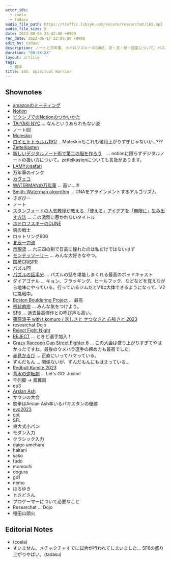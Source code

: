 ```yaml
---
actor_ids:
  - coela
  - tadasu
audio_file_path: https://traffic.libsyn.com/secure/researchat/165.mp3 
audio_file_size: X
date: 2023-08-04 23:42:00 +0900
rec_date: 2023-06-17 22:00:00 +0900
edit_by: tadasu
description: ノートと万年筆、ホドロフスキーのDUNE、流・式・発・国産について、パズルとボルダリング、帯状疱疹とurgent care、SF6観戦のすすめについて話しました。
duration: "00:XX:XX"
layout: article
tags:
  - 雑談
title: 165. Spiritual Warrior
---
```


## Shownotes
- [amazonのミーティング](https://business.nikkei.com/atcl/gen/19/00280/040900001/)
- [Notion](https://www.notion.so/)
- [ピクシブでのNotionのつかいかた](https://inside.pixiv.blog/2021/05/20/120000)
- [TAIYAKI NYC](https://taiyakinyc.com/) ... なんというあられもない姿
- ノート回
- [Moleskin](https://www.amazon.co.jp/dp/B07DL7XSBX/?tag=researchatf04-22)
- [ロイヒトトゥルム1917](https://www.amazon.co.jp/dp/B08SCJSCQJ/?tag=researchatf04-22) ...Moleskinもこれも値段上がりすぎじゃないか...???
- [Zettelkasten](https://en.wikipedia.org/wiki/Zettelkasten)
- [新しいデジタルノート術で第二の脳を作ろう](https://booth.pm/ja/items/3122086)　... notionに限らずデジタルノートの扱い方について。zettelkastenについても言及があります。
- [LAMYのsafari](https://www.amazon.co.jp/dp/B09RJVDJJZ/?tag=researchatf04-22)
- 万年筆のインク
- [カヴェコ](https://www.amazon.co.jp/dp/B006CQSVIY/?tag=researchatf04-22)
- [WATERMANの万年筆](https://www.amazon.co.jpdp/B000J3TZBS/?tag=researchatf04-22) ... 高い...!!!
- [Smith-Waterman algorithm](https://en.wikipedia.org/wiki/Smith%E2%80%93Waterman_algorithm) ... DNAをアラインメントするアルゴリズム
- さざびー
- ノート
- [スタンフォードの人気教授が教える 「使える」アイデアを「無限に」生み出す方法](https://www.amazon.co.jp/dp/4046062002/?tag=researchatf04-22) ... この激烈に惹かれないタイトル
- [ホドロフスキーのDUNE](https://www.amazon.co.jp/dp/B07WRSNMRL/?tag=researchatf04-22)
- 魂の戦士
- ロットリング600
- [北辰一刀流](https://origin-production.wikiwand.com/zh-cn/%E5%8C%97%E8%BE%B0%E4%B8%80%E5%88%80%E6%B5%81)
- [示現流](https://ja.wikipedia.org/wiki/%E7%A4%BA%E7%8F%BE%E6%B5%81) ... 六三四の剣で日高に憧れたのは私だけではないはず
- [モンテッソーリー](https://ja.wikipedia.org/wiki/%E3%83%A2%E3%83%B3%E3%83%86%E3%83%83%E3%82%BD%E3%83%BC%E3%83%AA%E6%95%99%E8%82%B2) ... みんな大好きなやつ。
- [国産CRISPR](https://www.ims.u-tokyo.ac.jp/imsut/jp/about/press/page_00191.html)
- パズル回
- [パズルの話半分](https://podcasts.google.com/feed/aHR0cHM6Ly9hbmNob3IuZm0vcy9hMjk1NWRlYy9wb2RjYXN0L3Jzcw) ... パズルの話を堪能しまくれる最高のポッドキャスト
- ダイアゴナル ... キョン、フラッギング、ヒールフック、などなどを覚えながら地味にやっている。行っているジムだとV1は大体できるようになって、V2に挑戦中。
- [Boston Bouldering Project](https://bostonboulderingproject.com/) ... 最高
- [帯状疱疹](https://taijouhoushin-yobou.jp/) ... みんな気をつけよう。
- [SF6](https://www.streetfighter.com/6) ... 過去最高傑作との呼び声も高い。
- [篠原涼子 with t.komuro / 恋しさと せつなさと 心強さと 2023](https://www.youtube.com/watch?v=oBE4lGvGUVg&ab_channel=avex)
- researchat Dojo
- [Reject Fight Night](https://www.youtube.com/playlist?list=PLi7rMQL9QEIEwOVzJRjtuLr048wri8oF-)
- [REJECT](https://reject.jp/2023/07/07/%E3%80%90%E6%A0%BC%E9%97%98%E3%82%B2%E3%83%BC%E3%83%A0%E3%80%91%E3%81%A8%E3%81%8D%E3%81%A9%E9%81%B8%E6%89%8B%E5%8A%A0%E5%85%A5%E3%81%AE%E3%81%8A%E7%9F%A5%E3%82%89%E3%81%9B/) ... ときど選手加入！
- [Crazy Raccoon Cup Street Fighter 6](https://www.youtube.com/watch?v=uEsqqxlFd2o&ab_channel=DaigotheBeasTV) ... この大会は盛り上がりすぎてやばかったですね。最後のウメハラ選手の締め方も最高でした。
- [赤見かるび](https://www.twitch.tv/akamikarubi) ... 正直にいってハマっている。
- ずんだもん ... 関係ないが、ずんだもんにもはまっている...
- [Redbull Kumite 2023](https://www.redbull.com/us-en/events/red-bull-kumite)
- [背水の逆転劇](https://www.youtube.com/watch?v=fTyewgmEoGU&ab_channel=garanazin) ... Let's GO! Justin!
- 千列脚 -> 鳳翼扇
- ep3
- [Arslan Ash](https://liquipedia.net/fighters/Arslan_Ash)
- サウジの大会
- 鉄拳はArslan Ash率いるパキスタンの優勝
- [evo2023](https://www.evo.gg/)
- [cpt](https://sf.esports.capcom.com/cpt/)
- SFL
- 東大式小パン
- モダン入力
- クラシック入力
- daigo umehara
- haitani
- sako
- fudo
- momochi
- dogura
- go1
- nemo
- ほろゆき
- ときどさん
- プロゲーマーについて必要なこと
- Researchat ... Dojo
- 種田山頭火

## Editorial Notes
- (coela)
- すいません、メチャクチャすでに試合が行われてしまいました... SF6の盛り上がりやばい。(tadasu)
